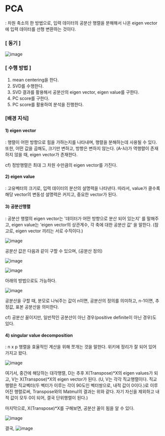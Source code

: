 # PCA

 : 차원 축소의 한 방법으로, 입력 데이터의 공분산 행렬을 분해해서 나온 eigen vector에 입력 데이터를 선형 변환하는 것이다.



### [ 동기 ]

![image](https://user-images.githubusercontent.com/42775225/80860815-41397b00-8ca5-11ea-8902-ff383e48e3d9.png)



### [ 수행 방법 ]

1. mean centering을 한다.
2. SVD를 수행한다.
3. SVD 결과를 활용해서 공분산의 eigen vector, eigen value를 구한다.
4. PC score를 구한다.
5. PC score를 활용하여 분석을 진행한다.



### [배경 지식]

#### 1) eigen vector

 : 행렬이 어떤 방향으로 힘을 가하는지를 나타내며, 행렬을 분해하는데 사용될 수 있다. 또한, 어떤 값을 곱해도, 크기만 변하고, 방향은 변하지 않는다. (A-λI)가 역행렬이 존재하지 않을 때, eigen vector가 존재한다.

cf) 정방행렬은 최대 그 차원 수만큼의 eigen vector를 가진다.



#### 2) eigen value

 : 고유벡터의 크기로, 입력 데이터의 분산의 설명력을 나타낸다. 따라서, value가 클수록 해당 vector의 변동성 설명력은 커지고, 중요한 vector가 된다.



#### 3) 공분산행렬

 : 공분산 행렬의 eigen vector는 '데이터가 어떤 방향으로 분산 되어 있는지' 를 말해주고, eigen value는 'eigen vector의 상관계수, 각 축에 대한 공분산 값' 을 말한다. (참고로, eigen vector 끼리는 서로 수직이다.)

![image](https://user-images.githubusercontent.com/42775225/80858940-05e47f80-8c98-11ea-824d-ed5f31f5a8df.png)

공분산 값은 다음과 같이 구할 수 있으며, (공분산 정의)

![image](https://user-images.githubusercontent.com/42775225/80859203-bd2dc600-8c99-11ea-8b7f-abbe2e4be008.png)

![image](https://user-images.githubusercontent.com/42775225/80859195-b0a96d80-8c99-11ea-8a39-922bb3e8239e.png)



아래의 방법으로도 가능하다.

![image](https://user-images.githubusercontent.com/42775225/80859237-02ea8e80-8c9a-11ea-93ae-a82c0ef02a2d.png)

공분산을 구할 때, 분모로 나눠주는 값이 n이면, 공분산의 정의를 의미하고, n-1이면, 추정값, 표본 공분산을 의미한다.

cf) 공분산 꼴이지만, 일반적인 공분산이 아닌 경우(positive definite이 아닌 경우)도 있다.



#### 4) singular value decomposition

 : n x p 행렬을 효율적인 계산을 위해 쪼개는 것을 말한다. 위키에 정리가 잘 되어 있어 가지고 왔다.

![image](https://user-images.githubusercontent.com/42775225/80859828-94f49600-8c9e-11ea-8b36-acf779a24218.png)

여기서, 중간에 해당하는 대각행렬, D는 추후 X(Transpose)*X의 eigen values가 되고, V는 X(Transpose)\*X의 eigen vector가 된다. (U, V는 각각 직교행렬이다. 직교행렬은 직교벡터(두 벡터가 이루는 각이 90도인 벡터쌍으로, 내적 값이 0이다.)로 이루어진 행렬로써, Transpose와의 Matmul의 결과는 위와 같다. 자기 자신을 제외하고 내적 값이 모두 0이 되어, 결국 단위행렬이 된다.)

마지막으로, X(Transpose)*X를 구해보면, 공분산 꼴이 됨을 알 수 있다.

![image](https://user-images.githubusercontent.com/42775225/80859057-c10d1880-8c98-11ea-8675-3aba18c12fe2.png)

결국, ![image](https://user-images.githubusercontent.com/42775225/80860204-311f9c80-8ca1-11ea-8e17-49a555eb5ce3.png)

